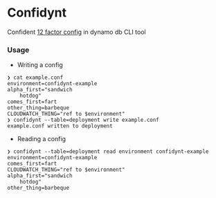 Confidynt
============

Confident [12 factor config](https://12factor.net/config) in dynamo db CLI tool

### Usage


* Writing a config

```
❯ cat example.conf
environment=confidynt-example
alpha_first="sandwich
    hotdog"
comes_first=fart
other_thing=barbeque
CLOUDWATCH_THING="ref to $environment"
❯ confidynt --table=deployment write example.conf
example.conf written to deployment
```


* Reading a config
```
❯ confidynt --table=deployment read environment confidynt-example
environment=confidynt-example
comes_first=fart
CLOUDWATCH_THING="ref to $environment"
alpha_first="sandwich
    hotdog"
other_thing=barbeque
```
